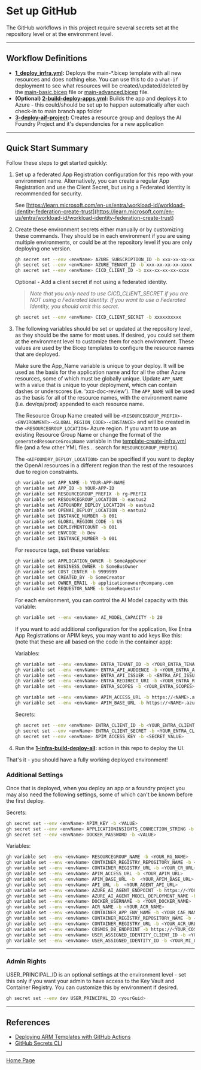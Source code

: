 # Set up GitHub

The GitHub workflows in this project require several secrets set at the repository level or at the environment level.

---

## Workflow Definitions

- **[1_deploy_infra.yml](./workflows/1_deploy_infra.yml):** Deploys the main-*.bicep template with all new resources and does nothing else. You can use this to do a `what-if` deployment to see what resources will be created/updated/deleted by the [main-basic.bicep](../infra/bicep/main-basic.bicep) file or  [main-advanced.bicep](../infra/bicep/main-advanced.bicep) file.
- **(Optional) [2-build-deploy-apps.yml](./workflows/2-build-deploy-apps.yml):** Builds the app and deploys it to Azure - this could/should be set up to happen automatically after each check-in to main branch app folder
- **[3-deploy-aif-project](./workflows/deploy-aif-project.yml):** Creates a resource group and deploys the AI Foundry Project and it's dependencies for a new application

---

## Quick Start Summary

Follow these steps to get started quickly:

1. Set up a federated App Registration configuration for this repo with your environment name. Alternatively, you can create a regular App Registration and use the Client Secret, but using a Federated Identity is recommended for security.

    See [https://learn.microsoft.com/en-us/entra/workload-id/workload-identity-federation-create-trust](https://learn.microsoft.com/en-us/entra/workload-id/workload-identity-federation-create-trust)

1. Create these environment secrets either manually or by customizing these commands. They should be in each environment if you are using multiple environments, or could be at the repository level if you are only deploying one version.

    ```bash
    gh secret set --env <envName> AZURE_SUBSCRIPTION_ID -b xxx-xx-xx-xx-xxxx
    gh secret set --env <envName> AZURE_TENANT_ID -b xxx-xx-xx-xx-xxxx
    gh secret set --env <envName> CICD_CLIENT_ID -b xxx-xx-xx-xx-xxxx
    ```

    Optional - Add a client secret if not using a federated identity.

    > *Note that you only need to use CICD_CLIENT_SECRET if you are NOT using a Federated Identity. If you want to use a Federated Identity, you should omit this secret.*

    ```bash
    gh secret set --env <envName> CICD_CLIENT_SECRET -b xxxxxxxxxx
    ```

1. The following variables should be set or updated at the repository level, as they should be the same for most uses. If desired, you could set them at the environment level to customize them for each environment. These values are used by the Bicep templates to configure the resource names that are deployed.

     Make sure the App_Name variable is unique to your deploy. It will be used as the basis for the application name and for all the other Azure resources, some of which must be globally unique.    Update `APP_NAME` with a value that is unique to your deployment, which can contain dashes or underscores (i.e. 'xxx-doc-review'). The `APP_NAME` will be used as the basis for all of the resource names, with the environment name (i.e. dev/qa/prod) appended to each resource name.

    The Resource Group Name created will be `<RESOURCEGROUP_PREFIX>-<ENVIRONMENT>-<GLOBAL_REGION_CODE>-<INSTANCE>` and will be created in the `<RESOURCEGROUP_LOCATION>` Azure region. If you want to use an existing Resource Group Name or change the format of the `generatedResourceGroupName` variable in the [template-create-infra.yml](./workflows/template-create-infra.yml) file (and a few other YML files... search for `RESOURCEGROUP_PREFIX`).

    The `<AIFOUNDRY_DEPLOY_LOCATION>` can be specified if you want to deploy the OpenAI resources in a different region than the rest of the resources due to region constraints.

    ```bash
    gh variable set APP_NAME -b YOUR-APP-NAME
    gh variable set APP_ID -b YOUR-APP-ID
    gh variable set RESOURCEGROUP_PREFIX -b rg-PREFIX
    gh variable set RESOURCEGROUP_LOCATION -b eastus2
    gh variable set AIFOUNDRY_DEPLOY_LOCATION -b eastus2
    gh variable set OPENAI_DEPLOY_LOCATION -b eastus2
    gh variable set INSTANCE_NUMBER -b 001
    gh variable set GLOBAL_REGION_CODE -b US
    gh variable set DEPLOYMENTCOUNT -b 001
    gh variable set ENVCODE -b Dev
    gh variable set INSTANCE_NUMBER -b 001
    ```

    For resource tags, set these variables:

    ```bash
    gh variable set APPLICATION_OWNER -b SomeAppOwner
    gh variable set BUSINESS_OWNER -b SomeBusOwner
    gh variable set COST_CENTER -b 9999999
    gh variable set CREATED_BY -b SomeCreator
    gh variable set OWNER_EMAIL -b applicationowner@company.com
    gh variable set REQUESTOR_NAME -b SomeRequestor
    ```

    For each environment, you can control the AI Model capacity with this variable:

    ```bash
    gh variable set --env <envName> AI_MODEL_CAPACITY -b 20
    ```

    If you want to add additional configuration for the application, like Entra App Registrations or APIM keys, you may want to add keys like this: (note that these are all based on the code in the container app):

    Variables:

    ```bash
    gh variable set --env <envName> ENTRA_TENANT_ID -b <YOUR_ENTRA_TENANT_ID>
    gh variable set --env <envName> ENTRA_API_AUDIENCE -b <YOUR_ENTRA_API_AUDIENCE>
    gh variable set --env <envName> ENTRA_API_ISSUER -b <ENTRA_API_ISSUER>
    gh variable set --env <envName> ENTRA_REDIRECT_URI -b <YOUR_ENTRA_REDIRECT_URI>
    gh variable set --env <envName> ENTRA_SCOPES -b <YOUR_ENTRA_SCOPES>

    gh variable set --env <envName> APIM_ACCESS_URL -b https://<NAME>.azure-api.net/api/<NAME>-app-access/2025-06-24
    gh variable set --env <envName> APIM_BASE_URL -b https://<NAME>.azure-api.net/api/<NAME>-facade/2025-06-24
    ```

    Secrets:
    ```bash
    gh secret set --env <envName> ENTRA_CLIENT_ID -b <YOUR_ENTRA_CLIENT_ID>
    gh secret set --env <envName> ENTRA_CLIENT_SECRET -b <YOUR_ENTRA_CLIENT_SECRET>
    gh secret set --env <envName> APIM_ACCESS_KEY -b <SECRET_VALUE>
    ```

1. Run the **[1-infra-build-deploy-all](./workflows/1-infra-build-deploy-all.yml):** action in this repo to deploy the UI.

That's it - you should have a fully working deployed environment!

### Additional Settings

Once that is deployed, when you deploy an app or a foundry project you may also need the following settings, some of which can't be known before the first deploy.

Secrets:

```bash
gh secret set --env <envName> APIM_KEY -b <VALUE>
gh secret set --env <envName> APPLICATIONINSIGHTS_CONNECTION_STRING -b <VALUE>
gh secret set --env <envName> DOCKER_PASSWORD -b <VALUE>
```

Variables:

```bash
gh variable set --env <envName> RESOURCEGROUP_NAME -b <YOUR_RG_NAME>
gh variable set --env <envName> CONTAINER_REGISTRY_REPOSITORY_NAME -b <YOUR_CR_NAME>
gh variable set --env <envName> CONTAINER_REGISTRY_URL -b <YOUR_CR_URL>
gh variable set --env <envName> APIM_ACCESS_URL -b <YOUR_APIM_URL>
gh variable set --env <envName> APIM_BASE_URL -b  <YOUR_APIM_BASE_URL>
gh variable set --env <envName> API_URL -b  <YOUR_AGENT_API_URL>
gh variable set --env <envName> AZURE_AI_AGENT_ENDPOINT -b https://<YOUR_FOUNDRY_NAME>.services.ai.azure.com/api/projects/<YOUR_PROJECT_NAME>
gh variable set --env <envName> AZURE_AI_AGENT_MODEL_DEPLOYMENT_NAME -b gpt-4.1
gh variable set --env <envName> DOCKER_USERNAME -b <YOUR_DOCKER_NAME>
gh variable set --env <envName> ACR_NAME -b <YOUR_ACR_NAME>
gh variable set --env <envName> CONTAINER_APP_ENV_NAME -b <YOUR_CAE_NAME>
gh variable set --env <envName> CONTAINER_REGISTRY_REPOSITORY_NAME -b <YOUR_CR_REPO_NAME>
gh variable set --env <envName> CONTAINER_REGISTRY_URL -b <YOUR_ACR_URL>
gh variable set --env <envName> COSMOS_DB_ENDPOINT -b https://<YOUR_COSMOS_NAME>.documents.azure.com:443/
gh variable set --env <envName> USER_ASSIGNED_IDENTITY_CLIENT_ID -b <YOUR_MI_USER_CLIENT_ID>
gh variable set --env <envName> USER_ASSIGNED_IDENTITY_ID -b <YOUR_MI_USER_RESOURCE_ID>
```

---

### Admin Rights

USER_PRINCIPAL_ID is an optional settings at the environment level - set this only if you want your admin to have access to the Key Vault and Container Registry. You can customize this by environment if desired.

```bash
gh secret set --env dev USER_PRINCIPAL_ID <yourGuid>
```

<!-- ADMIN_IP_ADDRESS and USER_PRINCIPAL_ID are optional settings at the environment level - set these only if you want your admin to have access to the Key Vault and Container Registry. You can customize and run the following commands, or you can set these secrets up manually.

```bash
gh secret set --env dev ADMIN_IP_ADDRESS 192.168.1.1
gh secret set --env dev USER_PRINCIPAL_ID <yourGuid>
``` -->

---

## References

- [Deploying ARM Templates with GitHub Actions](https://docs.microsoft.com/en-us/azure/azure-resource-manager/templates/deploy-github-actions)
- [GitHub Secrets CLI](https://cli.github.com/manual/gh_secret_set)

---

[Home Page](../README.md)

